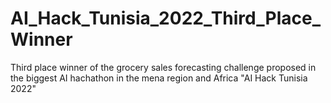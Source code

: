 # AI_Hack_Tunisia_2022_Third_Place_Winner
Third place winner of the grocery sales forecasting challenge proposed in the biggest AI hachathon in the mena region and Africa "AI Hack Tunisia 2022"
